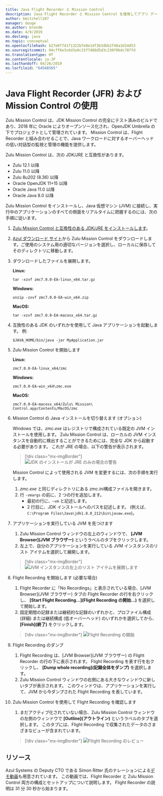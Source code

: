```yaml
---
title: Java Flight Recorder と Mission Control
description: Java Flight Recorder と Mission Control を使用してアプリ データを収集およびレビューするためのガイダンス。
author: bmitchell287
manager: douge
ms.author: brendm
ms.date: 4/9/2019
ms.devlang: java
ms.topic: conceptual
ms.openlocfilehash: b27e0f741f1322b7e8e1df363dbb2f40a3d34d53
ms.sourcegitcommit: 04cff6e3c6d3a9c15f7d88d5d3c238f0bdc787fd
ms.translationtype: HT
ms.contentlocale: ja-JP
ms.lasthandoff: 04/26/2019
ms.locfileid: "64568565"
---
```

# <a name="using-java-flight-recorder-jfr-and-mission-control"></a>Java Flight Recorder (JFR) および Mission Control の使用

Zulu Mission Control は、JDK Mission Control の完全にテスト済みのビルドであり、2018 年に Oracle によりオープンソース化され、OpenJDK Umbrella の下でプロジェクトとして管理されています。 Mission Control は、Flight Recorder と組み合わせることで、Java ワークロードに対するオーバーヘッドの低い対話型の監視と管理の機能を提供します。

Zulu Mission Control は、次の JDK/JRE と互換性があります。

* Zulu 12.1 以降
* Zulu 11.0 以降
* Zulu 8u202 (8.36) 以降
* Oracle OpenJDK 11+15 以降
* Oracle Java 11.0 以降
* Oracle Java 8.0 以降

Zulu Mission Control をインストールし、Java 仮想マシン (JVM) に接続し、実行中のアプリケーションのすべての側面をリアルタイムに把握するのには、次の手順に従います。

1.  [Zulu Mission Control と互換性のある JDK/JRE をインストールします](java-jdk-install.md)。

2.  [Azul ダウンロード サイト](https://www.azul.com/products/zulu-mission-control/)から Zulu Mission Control をダウンロードします。ご使用のシステム用の適切なバージョンを選択し、ローカルに保存してそのディレクトリに移動します。

3.  ダウンロードしたファイルを展開します。

    **Linux:**

    ```cli
    tar -xzvf zmc7.0.0-EA-linux_x64.tar.gz
    ```

    **Windows:**

    ```cli
    unzip -zxvf zmc7.0.0-EA-win_x64.zip 
    ```

    **MacOS:**

    ```cli
    tar -xzvf zmc7.0.0-EA-macosx_x64.tar.gz
    ```

4.  互換性のある JDK のいずれかを使用して Java アプリケーションを起動します。 例:

    ```cli
    $JAVA_HOME/bin/java -jar MyApplication.jar
    ```

5.  Zulu Mission Control を開始します

    **Linux:**

    ```cli
    zmc7.0.0-EA-linux_x64/zmc
    ```

    **Windows:**

    ```cli
    zmc7.0.0-EA-win_x64\zmc.exe 
    ```

    **MacOS:**

    ```cli
    zmc7.0.0-EA-macosx_x64/Zulu\ Mission\ Control.app/Contents/MacOS/zmc
    ```

6.  Mission Control の Java インストールを切り替えます (オプション)

    Windows では、*zmc.exe* はレジストリで構成されている既定の JVM インストールを使用します。 Zulu Mission Control は、ローカルの JVM インスタンスを自動的に検出することができるためには、完全な JDK から起動する必要があります。 これが JRE の場合、以下の警告が表示されます。

    > [!div class="mx-imgBorder"]
    ![JDK のインストールが JRE のみの場合の警告](../media/jdk/azul-jfr-1.png)

    Mission Control によって使用される JVM を変更するには、次の手順を実行します。 
    1.  *zmc.exe* と同じディレクトリにある *zmc.ini*構成ファイルを開きます。
    2.  行 `-vmargs` の前に、2 つの行を追加します。
        * 最初の行に、`–vm` と記述します。
        * 2 行目に、JDK インストールへのパスを記述します。 (例えば、`C:\Program Files\Java\jdk1.8.0_212\bin\javaw.exe`)。

7.  アプリケーションを実行している JVM を見つけます
    1.  Zulu Mission Control ウィンドウの左上のウィンドウで、 **[JVM Browser]\(JVM ブラウザー\)** というラベルのタブをクリックします。
    2.  左上で、自分のアプリケーションを実行している JVM インスタンスのリスト アイテムを選択して展開します。

    > [!div class="mx-imgBorder"]
    ![JVM インスタンスの左上のリスト アイテムを展開します](../media/jdk/azul-jfr-2.png)


8.  Flight Recording を開始します (必要な場合)
    1.  Flight Recorder に「No Recordings」と表示されている場合、[JVM Browser]\(JVM ブラウザー\) タブの Flight Recorder の行を右クリックし、 **[Start Flight Recording...]\(Flight Recording の開始...\)** を選択して開始します。
    2.  固定期間の記録または継続的な記録のいずれかと、プロファイル構成 (詳細) または継続構成 (低オーバーヘッド) のいずれかを選択してから、 **[Finish]\(終了\)** をクリックします。

    > [!div class="mx-imgBorder"]
    ![Flight Recording の開始](../media/jdk/azul-jfr-3.png)

9.  Flight Recording のダンプ
    1.  Flight Recording は、[JVM Browser]\(JVM ブラウザー\) の Flight Recorder の行の下に表示されます。 Flight Recording を表す行を右クリックし、 **[Dump whole recording]\(記録全体をダンプ\)** を選択します。
    2.  Zulu Mission Control ウィンドウの右側にある大きなウィンドウに新しいタブが表示されます。 このウィンドウは、アプリケーションを実行して、JVM から今ダンプされた Flight Recording を表しています。

10. Zulu Mission Control を使用して Flight Recording を確認します
    1.  まだアクティブ化されていない場合、Zulu Mission Control ウィンドウの左側のウィンドウで **[Outline]\(アウトライン\)** というラベルのタブを選択します。 このタブには、Flight Recording で収集されたデータのさまざまなビューが含まれています。
 
    > [!div class="mx-imgBorder"]
    ![Fliight Recording のレビュー](../media/jdk/azul-jfr-4.png)

## <a name="resources"></a>リソース

Azul Systems の Deputy CTO である Simon Ritter 氏のナレーションによる[デモ動画](https://www.azul.com/presentation/azul-webinar-open-source-flight-recorder-and-mission-control-managing-and-measuring-openjdk-8-performance/)も用意されています。 この動画では、Flight Recorder と Zulu Mission Control 両方の構成とセットアップについて説明します。 Flight Recorder の説明は 31 分 30 秒から始まります。

